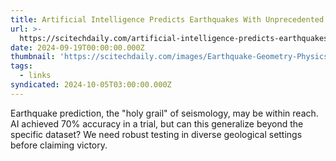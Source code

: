 ```yaml
---
title: Artificial Intelligence Predicts Earthquakes With Unprecedented Accuracy
url: >-
  https://scitechdaily.com/artificial-intelligence-predicts-earthquakes-with-unprecedented-accuracy/
date: 2024-09-19T00:00:00.000Z
thumbnail: 'https://scitechdaily.com/images/Earthquake-Geometry-Physics-Simulation-Art.jpg'
tags:
  - links
syndicated: 2024-10-05T03:00:00.000Z
---
```


Earthquake prediction, the "holy grail" of seismology, may be within reach. AI achieved 70% accuracy in a trial, but can this generalize beyond the specific dataset? We need robust testing in diverse geological settings before claiming victory.
